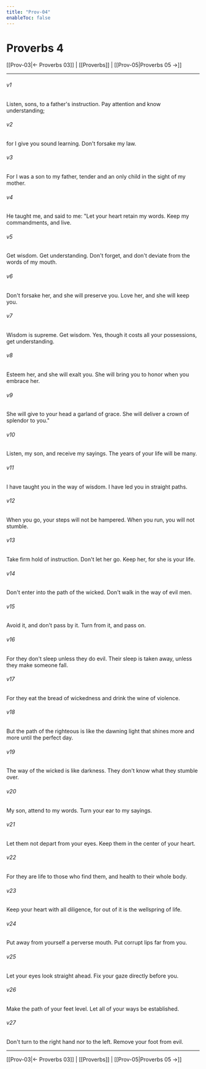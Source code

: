 ```yaml
---
title: "Prov-04"
enableToc: false
---
```

# Proverbs 4

[[Prov-03|← Proverbs 03]] | [[Proverbs]] | [[Prov-05|Proverbs 05 →]]
***



###### v1 
Listen, sons, to a father's instruction. Pay attention and know understanding; 

###### v2 
for I give you sound learning. Don't forsake my law. 

###### v3 
For I was a son to my father, tender and an only child in the sight of my mother. 

###### v4 
He taught me, and said to me: "Let your heart retain my words. Keep my commandments, and live. 

###### v5 
Get wisdom. Get understanding. Don't forget, and don't deviate from the words of my mouth. 

###### v6 
Don't forsake her, and she will preserve you. Love her, and she will keep you. 

###### v7 
Wisdom is supreme. Get wisdom. Yes, though it costs all your possessions, get understanding. 

###### v8 
Esteem her, and she will exalt you. She will bring you to honor when you embrace her. 

###### v9 
She will give to your head a garland of grace. She will deliver a crown of splendor to you." 

###### v10 
Listen, my son, and receive my sayings. The years of your life will be many. 

###### v11 
I have taught you in the way of wisdom. I have led you in straight paths. 

###### v12 
When you go, your steps will not be hampered. When you run, you will not stumble. 

###### v13 
Take firm hold of instruction. Don't let her go. Keep her, for she is your life. 

###### v14 
Don't enter into the path of the wicked. Don't walk in the way of evil men. 

###### v15 
Avoid it, and don't pass by it. Turn from it, and pass on. 

###### v16 
For they don't sleep unless they do evil. Their sleep is taken away, unless they make someone fall. 

###### v17 
For they eat the bread of wickedness and drink the wine of violence. 

###### v18 
But the path of the righteous is like the dawning light that shines more and more until the perfect day. 

###### v19 
The way of the wicked is like darkness. They don't know what they stumble over. 

###### v20 
My son, attend to my words. Turn your ear to my sayings. 

###### v21 
Let them not depart from your eyes. Keep them in the center of your heart. 

###### v22 
For they are life to those who find them, and health to their whole body. 

###### v23 
Keep your heart with all diligence, for out of it is the wellspring of life. 

###### v24 
Put away from yourself a perverse mouth. Put corrupt lips far from you. 

###### v25 
Let your eyes look straight ahead. Fix your gaze directly before you. 

###### v26 
Make the path of your feet level. Let all of your ways be established. 

###### v27 
Don't turn to the right hand nor to the left. Remove your foot from evil.

***
[[Prov-03|← Proverbs 03]] | [[Proverbs]] | [[Prov-05|Proverbs 05 →]]
